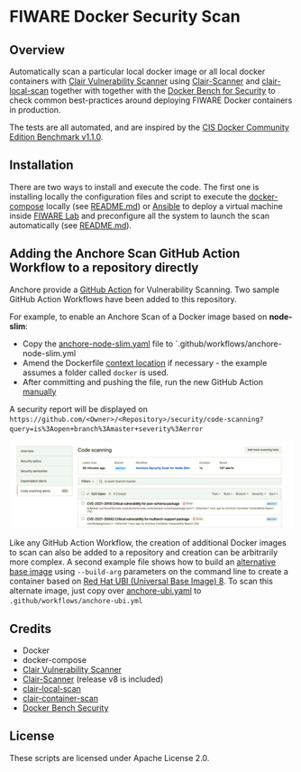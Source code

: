# FIWARE Docker Security Scan

## Overview

Automatically scan a particular local docker image or all local docker containers 
with [Clair Vulnerability Scanner](https://github.com/coreos/clair) using 
[Clair-Scanner](https://github.com/arminc/clair-scanner) and 
[clair-local-scan](https://github.com/arminc/clair-local-scan) together with together 
with the [Docker Bench for Security](https://github.com/docker/docker-bench-security) 
to check common best-practices around deploying FIWARE Docker containers in production. 

The tests are all automated, and are inspired by the 
[CIS Docker Community Edition Benchmark v1.1.0](https://benchmarks.cisecurity.org/tools2/docker/CIS_Docker_Community_Edition_Benchmark_v1.1.0.pdf).


## Installation

There are two ways to install and execute the code. The first one is installing locally
the configuration files and script to execute the [docker-compose](https://docs.docker.com/compose/) 
locally (see [README.md](docker/README.md)) or [Ansible](https://www.ansible.com/) to deploy 
a virtual machine inside [FIWARE Lab](https://cloud.lab.fiware.org) and preconfigure all 
the system to launch the scan automatically (see [README.md](deploy/README.md)).

## Adding the Anchore Scan GitHub Action Workflow to a repository directly

Anchore provide a [GitHub Action](https://github.com/anchore/scan-action) for Vulnerability Scanning.
Two sample GitHub Action Workflows have been added to this repository.

For example, to enable an Anchore Scan of a Docker image based on **node-slim**:

-  Copy the [anchore-node-slim.yaml](https://github.com/flopezag/fiware-security/blob/master/.github/workflows/anchore-node-slim.yml) file to `.github/workflows/anchore-node-slim.yml
-  Amend the Dockerfile [context location](https://github.com/flopezag/fiware-security/blob/master/.github/workflows/anchore-node-slim.yml#L34) if necessary - the example assumes a folder called `docker` is used.
-  After committing and pushing the file, run the new GitHub Action [manually](https://docs.github.com/en/actions/managing-workflow-runs/manually-running-a-workflow)

A security report will be displayed on
`https://github.com/<Owner>/<Repository>/security/code-scanning?query=is%3Aopen+branch%3Amaster+severity%3Aerror`


![](./img/alerts.png)

Like any GitHub Action Workflow, the creation of additional Docker images to scan
can also be added to a repository and creation can be arbitrarily more complex.
A second example file shows how to build an [alternative base image](https://kuberty.io/blog/best-os-for-docker/)
using `--build-arg` parameters on the command line to create a container based on [Red Hat UBI (Universal Base Image) 8](https://developers.redhat.com/articles/2021/11/08/optimize-nodejs-images-ubi-8-nodejs-minimal-image). To scan this alternate image, just copy
over [anchore-ubi.yaml](https://github.com/flopezag/fiware-security/blob/master/.github/workflows/anchore-ubi.yml) to `.github/workflows/anchore-ubi.yml`

## Credits

* Docker
* docker-compose
* [Clair Vulnerability Scanner](https://github.com/coreos/clair)
* [Clair-Scanner](https://github.com/arminc/clair-scanner) (release v8 is included)
* [clair-local-scan](https://github.com/arminc/clair-local-scan)
* [clair-container-scan](https://github.com/usr42/clair-container-scan)
* [Docker Bench Security](https://github.com/docker/docker-bench-security)

## License

These scripts are licensed under Apache License 2.0.